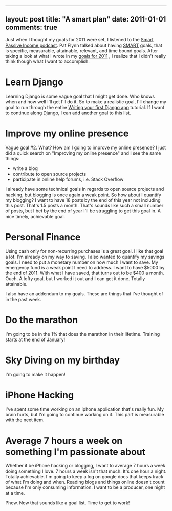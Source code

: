 
---
layout: post
title: "A smart plan"
date: 2011-01-01
comments: true
---


Just when I thought my goals for 2011 were set, I listened to the [Smart Passive Income podcast][1].
Pat Flynn talked about having [SMART][2]  goals, that is specific, measurable, attainable, relevant, and time bound goals. 
After taking a look at what I wrote in my [goals for 2011][3] , I realize that I didn't really think though what I want to accomplish.

# Learn Django

Learning Django is some vague goal that I might get done.  Who knows when and
how well I'll get I'll do it.  So to make a realistic goal, I'll change my
goal to run through the entire [Writing your first Django app][4]  tutorial.
If I want to continue along Django, I can add another goal to this list.

# Improve my online presence

Vague goal #2.  What?  How am I going to improve my online presence?  I just
did a quick search on "Improving my online presence" and I see the same things:

* write a blog
* contribute to open source projects
* participate in online help forums, i.e. Stack Overflow

I already have some technical goals in regards to open source projects and hacking,
but blogging is once again a weak point.  So how about I quantify my blogging?
I want to have 18 posts by the end of this year not including this post.
That's 1.5 posts a month.  That's sounds like such a small number of posts,
but I bet by the end of year I'll be struggling to get this goal in.  A nice
timely, achievable goal.

# Personal Finance

Using cash only for non-recurring purchases is a great goal.  I like that goal
a lot.  I'm already on my way to saving.  I also wanted to quantify my
savings goals.  I need to put a monetary number on how much I want to save.
My emergency fund is a weak point I need to address.  I want to have $5000 by
the end of 2011.  With what I have saved, that turns out to be $400 a month.
Ouch.  A lofty goal, but I worked it out and I can get it done.  Totally attainable.

I also have an addendum to my goals.  These are things that I've thought of in
the past week.

# Do the marathon

I'm going to be in the 1% that does the marathon in their lifetime.  Training
starts at the end of January!

# Sky Diving on my birthday

I'm going to make it happen!

# iPhone Hacking

I've spent some time working on an iphone application that's really fun.
My brain hurts, but I'm going to continue working on it.  This part is measurable
with the next item.

# Average 7 hours a week on something I'm passionate about

Whether it be iPhone hacking or blogging, I want to average 7 hours a week
doing something I love.  7 hours a week isn't that much.  It's one hour a night.
Totally achievable.  I'm going to keep a log on google docs that keeps track
of what I'm doing and when.  Reading blogs and things online doesn't count
because I'm only consuming information.  I want to be a producer, one night at a time.

Phew.  Now that sounds like a goal list.  Time to get to work!

  [1]: http://www.smartpassiveincome.com/
  [2]: http://en.wikipedia.org/wiki/SMART_criteria
  [3]: http://austenito.blogspot.com/2010/12/personal-update-end-of-2010.html
  [4]: http://docs.djangoproject.com/en/dev/intro/tutorial01/
